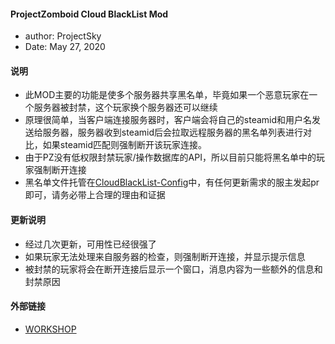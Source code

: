 #### ProjectZomboid Cloud BlackList Mod

* author: ProjectSky
* Date: May 27, 2020

#### 说明
* 此MOD主要的功能是使多个服务器共享黑名单，毕竟如果一个恶意玩家在一个服务器被封禁，这个玩家换个服务器还可以继续
* 原理很简单，当客户端连接服务器时，客户端会将自己的steamid和用户名发送给服务器，服务器收到steamid后会拉取远程服务器的黑名单列表进行对比，如果steamid匹配则强制断开该玩家连接。
* 由于PZ没有低权限封禁玩家/操作数据库的API，所以目前只能将黑名单中的玩家强制断开连接
* 黑名单文件托管在[CloudBlackList-Config](https://github.com/ProjectSky/CloudBlackList-Config)中，有任何更新需求的服主发起pr即可，请务必带上合理的理由和证据

#### 更新说明
* 经过几次更新，可用性已经很强了
* 如果玩家无法处理来自服务器的检查，则强制断开连接，并显示提示信息
* 被封禁的玩家将会在断开连接后显示一个窗口，消息内容为一些额外的信息和封禁原因

#### 外部链接
* [WORKSHOP](https://steamcommunity.com/sharedfiles/filedetails/?id=2111507850)